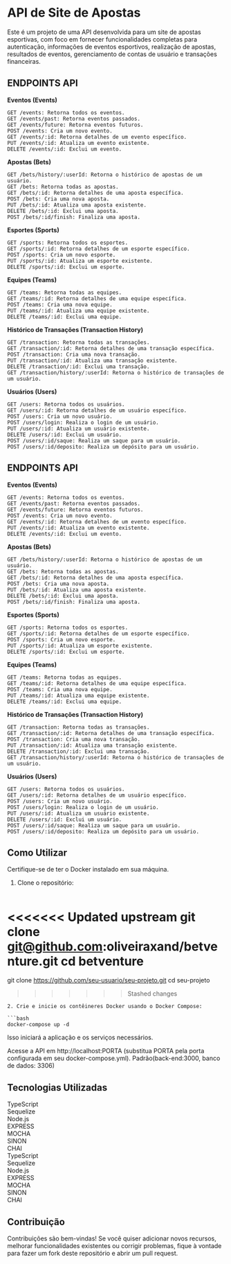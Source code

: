 # API de Site de Apostas

Este é um projeto de uma API desenvolvida para um site de apostas esportivas, com foco em fornecer funcionalidades completas para autenticação, informações de eventos esportivos, realização de apostas, resultados de eventos, gerenciamento de contas de usuário e transações financeiras.

## ENDPOINTS API

**Eventos (Events)**

    GET /events: Retorna todos os eventos.
    GET /events/past: Retorna eventos passados.
    GET /events/future: Retorna eventos futuros.
    POST /events: Cria um novo evento.
    GET /events/:id: Retorna detalhes de um evento específico.
    PUT /events/:id: Atualiza um evento existente.
    DELETE /events/:id: Exclui um evento.

**Apostas (Bets)**

    GET /bets/history/:userId: Retorna o histórico de apostas de um usuário.
    GET /bets: Retorna todas as apostas.
    GET /bets/:id: Retorna detalhes de uma aposta específica.
    POST /bets: Cria uma nova aposta.
    PUT /bets/:id: Atualiza uma aposta existente.
    DELETE /bets/:id: Exclui uma aposta.
    POST /bets/:id/finish: Finaliza uma aposta.

**Esportes (Sports)**

    GET /sports: Retorna todos os esportes.
    GET /sports/:id: Retorna detalhes de um esporte específico.
    POST /sports: Cria um novo esporte.
    PUT /sports/:id: Atualiza um esporte existente.
    DELETE /sports/:id: Exclui um esporte.

**Equipes (Teams)**

    GET /teams: Retorna todas as equipes.
    GET /teams/:id: Retorna detalhes de uma equipe específica.
    POST /teams: Cria uma nova equipe.
    PUT /teams/:id: Atualiza uma equipe existente.
    DELETE /teams/:id: Exclui uma equipe.

**Histórico de Transações (Transaction History)**

    GET /transaction: Retorna todas as transações.
    GET /transaction/:id: Retorna detalhes de uma transação específica.
    POST /transaction: Cria uma nova transação.
    PUT /transaction/:id: Atualiza uma transação existente.
    DELETE /transaction/:id: Exclui uma transação.
    GET /transaction/history/:userId: Retorna o histórico de transações de um usuário.

**Usuários (Users)**

    GET /users: Retorna todos os usuários.
    GET /users/:id: Retorna detalhes de um usuário específico.
    POST /users: Cria um novo usuário.
    POST /users/login: Realiza o login de um usuário.
    PUT /users/:id: Atualiza um usuário existente.
    DELETE /users/:id: Exclui um usuário.
    POST /users/:id/saque: Realiza um saque para um usuário.
    POST /users/:id/deposito: Realiza um depósito para um usuário.
## ENDPOINTS API

**Eventos (Events)**

    GET /events: Retorna todos os eventos.
    GET /events/past: Retorna eventos passados.
    GET /events/future: Retorna eventos futuros.
    POST /events: Cria um novo evento.
    GET /events/:id: Retorna detalhes de um evento específico.
    PUT /events/:id: Atualiza um evento existente.
    DELETE /events/:id: Exclui um evento.

**Apostas (Bets)**

    GET /bets/history/:userId: Retorna o histórico de apostas de um usuário.
    GET /bets: Retorna todas as apostas.
    GET /bets/:id: Retorna detalhes de uma aposta específica.
    POST /bets: Cria uma nova aposta.
    PUT /bets/:id: Atualiza uma aposta existente.
    DELETE /bets/:id: Exclui uma aposta.
    POST /bets/:id/finish: Finaliza uma aposta.

**Esportes (Sports)**

    GET /sports: Retorna todos os esportes.
    GET /sports/:id: Retorna detalhes de um esporte específico.
    POST /sports: Cria um novo esporte.
    PUT /sports/:id: Atualiza um esporte existente.
    DELETE /sports/:id: Exclui um esporte.

**Equipes (Teams)**

    GET /teams: Retorna todas as equipes.
    GET /teams/:id: Retorna detalhes de uma equipe específica.
    POST /teams: Cria uma nova equipe.
    PUT /teams/:id: Atualiza uma equipe existente.
    DELETE /teams/:id: Exclui uma equipe.

**Histórico de Transações (Transaction History)**

    GET /transaction: Retorna todas as transações.
    GET /transaction/:id: Retorna detalhes de uma transação específica.
    POST /transaction: Cria uma nova transação.
    PUT /transaction/:id: Atualiza uma transação existente.
    DELETE /transaction/:id: Exclui uma transação.
    GET /transaction/history/:userId: Retorna o histórico de transações de um usuário.

**Usuários (Users)**

    GET /users: Retorna todos os usuários.
    GET /users/:id: Retorna detalhes de um usuário específico.
    POST /users: Cria um novo usuário.
    POST /users/login: Realiza o login de um usuário.
    PUT /users/:id: Atualiza um usuário existente.
    DELETE /users/:id: Exclui um usuário.
    POST /users/:id/saque: Realiza um saque para um usuário.
    POST /users/:id/deposito: Realiza um depósito para um usuário.

## Como Utilizar

Certifique-se de ter o Docker instalado em sua máquina.

1. Clone o repositório:

   ```bash
<<<<<<< Updated upstream
   git clone git@github.com:oliveiraxand/betventure.git
   cd betventure
=======
   git clone https://github.com/seu-usuario/seu-projeto.git
   cd seu-projeto
>>>>>>> Stashed changes
   ```
2. Crie e inicie os contêineres Docker usando o Docker Compose:

```bash
docker-compose up -d
```
Isso iniciará a aplicação e os serviços necessários.

Acesse a API em http://localhost:PORTA (substitua PORTA pela porta configurada em seu docker-compose.yml). Padrão(back-end:3000, banco de dados: 3306)

## Tecnologias Utilizadas

TypeScript<br> 
Sequelize<br> 
Node.js<br>
EXPRESS<br> 
MOCHA<br>
SINON<br>
CHAI<br>
TypeScript<br> 
Sequelize<br> 
Node.js<br>
EXPRESS<br> 
MOCHA<br>
SINON<br>
CHAI<br>

## Contribuição

Contribuições são bem-vindas! Se você quiser adicionar novos recursos, melhorar funcionalidades existentes ou corrigir problemas, fique à vontade para fazer um fork deste repositório e abrir um pull request.


